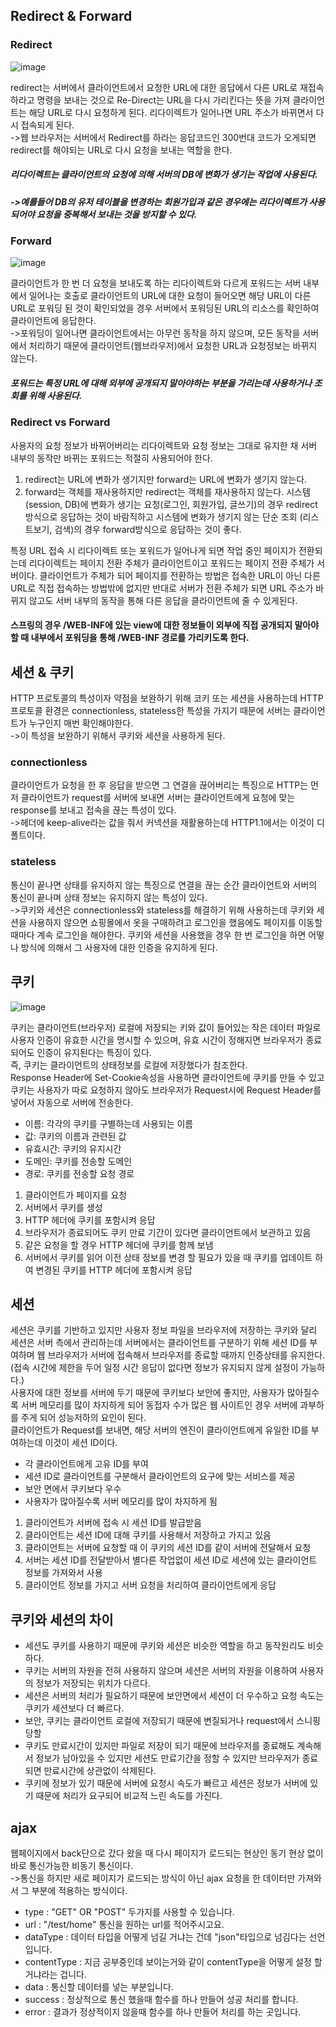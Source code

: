 ## Redirect & Forward
### Redirect
![image](https://user-images.githubusercontent.com/122864238/230334225-14ed490b-05d8-4b3e-9c44-399032a5079e.png)

redirect는 서버에서 클라이언트에서 요청한 URL에 대한 응답에서 다른 URL로 재접속하라고 
명령을 보내는 것으로 Re-Direct는 URL을 다시 가리킨다는 뜻을 가져 클라이언트는 해당 
URL로 다시 요청하게 된다. 리다이렉트가 일어나면 URL 주소가 바뀌면서 다시 접속되게 된다.               
->웹 브라우저는 서버에서 Redirect를 하라는 응답코드인 300번대 코드가 오게되면 
redirect를 해야되는 URL로 다시 요청을 보내는 역할을 한다. 

##### 리다이렉트는 클라이언트의 요청에 의해 서버의 DB에 변화가 생기는 작업에 사용된다.        
##### ->예를들어 DB의 유저 테이블을 변경하는 회원가입과 같은 경우에는 리다이렉트가 사용되어야 요청을 중복해서 보내는 것을 방지할 수 있다.

### Forward
![image](https://user-images.githubusercontent.com/122864238/230334301-161e5f9b-3176-4c9e-8088-7d4d0eeb6644.png)

클라이언트가 한 번 더 요청을 보내도록 하는 리다이렉트와 다르게 포워드는 서버 내부에서 
일어나는 호출로 클라이언트의 URL에 대한 요청이 들어오면 해당 URL이 다른 URL로 포워딩 
된 것이 확인되었을 경우 서버에서 포워딩된 URL의 리소스를 확인하여 클라이언트에 
응답한다.                   
->포워딩이 일어나면 클라이언트에서는 아무런 동작을 하지 않으며, 모든 동작을 서버에서 
처리하기 때문에 클라이언트(웹브라우저)에서 요청한 URL과 요청정보는 바뀌지 않는다. 

##### 포워드는 특정 URL에 대해 외부에 공개되지 말아야하는 부분을 가리는데 사용하거나 조회를 위해 사용된다.

### Redirect vs Forward     

사용자의 요청 정보가 바뀌어버리는 리다이렉트와 요청 정보는 그대로 유지한 채 서버 
내부의 동작만 바뀌는 포워드는 적절히 사용되어야 한다.

1) redirect는 URL에 변화가 생기지만 forward는 URL에 변화가 생기지 않는다.
2) forward는 객체를 재사용하지만 redirect는 객체를 재사용하지 않는다.
시스템(session, DB)에 변화가 생기는 요청(로그인, 회원가입, 글쓰기)의 경우 
redirect 방식으로 응답하는 것이 바람직하고 시스템에 변화가 생기지 않는 단순 조회
(리스트보기, 검색)의 경우 forward방식으로 응답하는 것이 좋다.

특정 URL 접속 시 리다이렉트 또는 포워드가 일어나게 되면 작업 중인 페이지가 전환되는데 
리다이렉트는 페이지 전환 주체가 클라이언트이고 포워드는 페이지 전환 주체가 서버이다. 
클라이언트가 주체가 되어 페이지를 전환하는 방법은 접속한 URL이 아닌 다른 URL로 직접 
접속하는 방법밖에 없지만 반대로 서버가 전환 주체가 되면 URL 주소가 바뀌지 않고도 서버 
내부의 동작을 통해 다른 응답을 클라이언트에 줄 수 있게된다.

#### 스프링의 경우 /WEB-INF에 있는 view에 대한 정보들이 외부에 직접 공개되지 말아야 할 때 내부에서 포워딩을 통해 /WEB-INF 경로를 가리키도록 한다. 



## 세션 & 쿠키
HTTP 프로토콜의 특성이자 약점을 보완하기 위해 코키 또는 세션을 사용하는데 HTTP 
프로토콜 환경은 connectionless, stateless한 특성을 가지기 때문에 서버는 클라이언트가 
누구인지 매번 확인해야한다.         
->이 특성을 보완하기 위해서 쿠키와 세션을 사용하게 된다.
### connectionless
클라이언트가 요청을 한 후 응답을 받으면 그 연결을 끊어버리는 특징으로 HTTP는 먼저 
클라이언트가 request를 서버에 보내면 서버는 클라이언트에게 요청에 맞는 response를 
보내고 접속을 끊는 특성이 있다.          
->헤더에 keep-alive라는 값을 줘서 커넥션을 재활용하는데 HTTP1.1에서는 이것이 디폴트이다.
### stateless
통신이 끝나면 상태를 유지하지 않는 특징으로 연결을 끊는 순간 클라이언트와 서버의 통신이 
끝나며 상태 정보는 유지하지 않는 특성이 있다.           
->쿠키와 세션은 connectionless와 stateless를 해결하기 위해 사용하는데 쿠키와 세션을 
사용하지 않으면 쇼핑몰에서 옷을 구매하려고 로그인을 했음에도 페이지를 이동할 때마다 
계속 로그인을 해야한다. 쿠키와 세션을 사용했을 경우 한 번 로그인을 하면 어떻나 방식에 의해서 
그 사용자에 대한 인증을 유지하게 된다.

## 쿠키
![image](https://user-images.githubusercontent.com/122864238/230334481-5f81b0f4-d7b7-4497-897b-20113b67ab06.png)

쿠키는 클라이언트(브라우저) 로컬에 저장되는 키와 값이 들어있는 작은 데이터 파일로 
사용자 인증이 유효한 시간을 명시할 수 있으며, 유효 시간이 정해지면 브라우저가 
종료되어도 인증이 유지된다는 특징이 있다.         
즉, 쿠키는 클라이언트의 상태정보를 로컬에 저장했다가 참조한다.             
Response Header에 Set-Cookie속성을 사용하면 클라이언트에 쿠키를 만들 수 있고 
쿠키는 사용자가 따로 요청하지 않아도 브라우저가 Request시에 Request Header를 
넣어서 자동으로 서버에 전송한다.
- 이름: 각각의 쿠키를 구별하는데 사용되는 이름
- 값: 쿠키의 이름과 관련된 값
- 유효시간: 쿠키의 유지시간
- 도메인: 쿠키를 전송할 도메인
- 경로: 쿠키를 전송할 요청 경로

1. 클라이언트가 페이지를 요청
2. 서버에서 쿠키를 생성
3. HTTP 헤더에 쿠키를 포함시켜 응답
4. 브라우저가 종료되어도 쿠키 만료 기간이 있다면 클라이언트에서 보관하고 있음
5. 같은 요청을 할 경우 HTTP 헤더에 쿠키를 함께 보냄
6. 서버에서 쿠키를 읽어 이전 상태 정보를 변경 할 필요가 있을 때 쿠키를 업데이트 
하여 변경된 쿠키를 HTTP 헤더에 포함시켜 응답

## 세션
세션은 쿠키를 기반하고 있지만 사용자 정보 파일을 브라우저에 저장하는 쿠키와 달리 
세션은 서버 측에서 관리하는데 서버에서는 클라이언트를 구분하기 위해 세션 ID를 
부여하며 웹 브라우저가 서버에 접속해서 브라우저를 종료할 때까지 인증상태를 유지한다.             
(접속 시간에 제한을 두어 일정 시간 응답이 없다면 정보가 유지되지 않게 설정이 가능하다.)               
사용자에 대한 정보를 서버에 두기 때문에 쿠키보다 보안에 좋지만, 사용자가 많아질수록 
서버 메모리를 많이 차지하게 되어 동접자 수가 많은 웹 사이트인 경우 서버에 과부하를 주게 
되어 성능저하의 요인이 된다.              
클라이언트가 Request를 보내면, 해당 서버의 엔진이 클라이언트에게 유일한 ID를 
부여하는데 이것이 세션 ID이다.
- 각 클라이언트에게 고유 ID를 부여
- 세션 ID로 클라이언트를 구분해서 클라이언트의 요구에 맞는 서비스를 제공
- 보안 면에서 쿠키보다 우수
- 사용자가 많아질수록 서버 메모리를 많이 차지하게 됨

1. 클라이언트가 서버에 접속 시 세션 ID를 발급받음
2. 클라이언트는 세션 ID에 대해 쿠키를 사용해서 저장하고 가지고 있음
3. 클라이언트는 서버에 요청할 때 이 쿠키의 세션 ID를 같이 서버에 전달해서 요청
4. 서버는 세션 ID를 전달받아서 별다른 작업없이 세션 ID로 세션에 있는 클라이언트 
정보를 가져와서 사용
5. 클라이언트 정보를 가지고 서버 요청을 처리하여 클라이언트에게 응답

## 쿠키와 세션의 차이
- 세션도 쿠키를 사용하기 때문에 쿠키와 세션은 비슷한 역할을 하고 동작원리도 비슷하다.
- 쿠키는 서버의 자원을 전혀 사용하지 않으며 세션은 서버의 자원을 이용하여 사용자의 정보가 저장되는 위치가 다르다.
- 세션은 서버의 처리가 필요하기 때문에 보안면에서 세션이 더 우수하고 요청 속도는 
쿠키가 세션보다 더 빠르다.
- 보안, 쿠키는 클라이언트 로컬에 저장되기 때문에 변질되거나 request에서 스니핑 당할 
- 쿠키도 만료시간이 있지만 파일로 저장이 되기 때문에 브라우저를 종료해도 계속해서 
정보가 남아있을 수 있지만 세션도 만료기간을 정할 수 있지만 브라우저가 종료되면 
만료시간에 상관없이 삭제된다.
- 쿠키에 정보가 있기 때문에 서버에 요청시 속도가 빠르고 세션은 정보가 서버에 있기 
때문에 처리가 요구되어 비교적 느린 속도를 가진다.

## ajax
웹페이지에서 back단으로 갔다 왔을 때 다시 페이지가 로드되는 현상인 동기 현상 없이 
바로 통신가능한 비동기 통신이다.            
->통신을 하지만 새로 페이지가 로드되는 방식이 아닌 ajax 요청을 한 데이터만 가져와서 
그 부분에 적용하는 방식이다.
- type : "GET" OR "POST" 두가지를 사용할 수 있습니다.
- url : "/test/home" 통신을 원하는 url를 적어주시고요.
- dataType : 데이터 타입을 어떻게 넘길 거냐는 건데 "json"타입으로 넘김다는 선언 입니다.
- contentType : 지금 공부중인데 보이는거와 같이 contentType을 어떻게 설정 할거냐라는 겁니다.
- data : 통신할 데이터를 넣는 부분입니다.
- success : 정상적으로 통신 했을때 함수를 하나 만들어 성공 처리를 합니다.
- error : 결과가 정상적이지 않을때 함수를 하나 만들어 처리를 하는 곳입니다.
